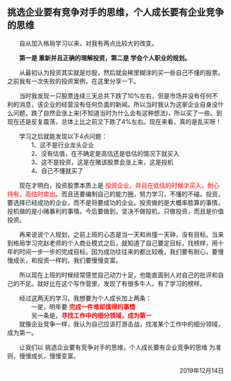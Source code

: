 ## 挑选企业要有竞争对手的思维，个人成长要有企业竞争的思维

&emsp;&emsp;自从加入格局学习以来，对我有两点比较大的改变。 

&emsp;&emsp;**第一是 重新并且正确的理解投资，第二是 学会个人职业的规划。**  

&emsp;&emsp;从最初认为投资其实就是炒股，然后就会稀里糊涂的买一些自己不懂的股票。之前我有一次失败的投资案例，在这里分享一下。  

&emsp;&emsp;当时我发现一只股票连续三天总共下跌了10%左右，但是市场并没有任何不利的消息，该企业的经营没有任何负面的新闻。所以当时我认为这家企业自身没什么问题，跌了自然会涨上来(不知道当时为什么会有这种想法)，所以买了一些。到现在还是反复震荡，总体上比之前又下跌了4%左右。现在来看，真的是乱买呀！  

&emsp;&emsp;学习之后就能发现以下4点问题：  
&emsp;&emsp;&emsp;&emsp;1、这不是行业龙头企业  
&emsp;&emsp;&emsp;&emsp;2、没有估值，在不确定是高估还是低估的情况下就买入  
&emsp;&emsp;&emsp;&emsp;3、这不是投资，这是在赌该股票会涨上来，这是投机  
&emsp;&emsp;&emsp;&emsp;4、自己不懂就买了  

&emsp;&emsp;现在才明白，投资股票本质上是 <span style='color: red'>投资企业，并且在低估的时候才买入，耐心持有，高估时卖出</span>。而且还要编制自己的能力圈，努力学习，不懂的不碰。投资，要选择已经成功的企业，而不是将要成功的企业。投资做的是大概率胜算的事情，投机做的是小赌暴利的事情。今后要做到，坚决不做投机，只做投资，而且是价值投资。  

&emsp;&emsp;再来说说个人规划，之前上班的心态是当一天和尚撞一天钟，没有目标。当来到格局学习完赵老师的个人商业模式之后，就知道了自己要定目标，找榜样，用十年的时间一步一步的完成目标。因为成功往往来的都比较晚，我们要有耐心，要慢慢成长，和投资一样的，我们要慢慢变富。  

&emsp;&emsp;所以现在上班的时候经常感觉自己动力十足，也能直面别人对自己的批评和自己的不足。就好比在这个写作营里，发现了有很多牛人，有了学习的榜样。  

&emsp;&emsp;经过这两天的学习，我想要为个人成长加上两条：     
&emsp;&emsp;&emsp;&emsp;一是，明年要 **<span style='color: red'>完成一件难却值得的事情</span>**    
&emsp;&emsp;&emsp;&emsp;另一条是，**<span style='color: red'>寻找工作中的细分领域，成为第一</span>**  
&emsp;&emsp;就像企业竞争一样，我认为自己应该打游击战，找准某个工作中的细分领域，成为第一。    

&emsp;&emsp;让我们以 挑选企业要有竞争对手的思维，个人成长要有企业竞争的思维 为准则，慢慢成长，慢慢变富。  


<p align="right"> 2019年12月14日 </p>